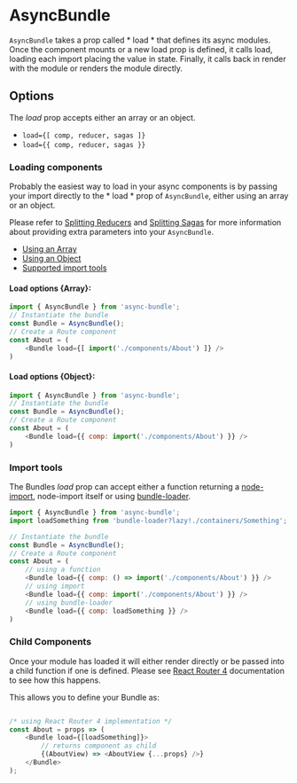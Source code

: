 # AsyncBundle

`AsyncBundle` takes a prop called * load * that defines its async modules. Once the component mounts or a new load prop is defined, it calls load, loading each import placing the value in state. Finally, it calls back in render with the module or renders the module directly.

## Options
The *load* prop accepts either an array or an object.

- `load={[ comp, reducer, sagas ]}`
- `load={{ comp, reducer, sagas }}`

### Loading components
Probably the easiest way to load in your async components is by passing your import directly to the * load * prop of `AsyncBundle`, either using an array or an object.

Please refer to [Splitting Reducers](redux.md) and [Splitting Sagas](sagas.md) for more information about providing extra parameters into your `AsyncBundle`.

- [Using an Array](#usingArray)
- [Using an Object](#usingObject)
- [Supported import tools](#importTools)

<a name="usingArray"></a>
#### Load options {Array}:


```js
import { AsyncBundle } from 'async-bundle';
// Instantiate the bundle
const Bundle = AsyncBundle();
// Create a Route component
const About = (
    <Bundle load={[ import('./components/About') ]} />
)
```
<a name="usingObject"></a>
#### Load options {Object}:
```js
import { AsyncBundle } from 'async-bundle';
// Instantiate the bundle
const Bundle = AsyncBundle();
// Create a Route component
const About = (
    <Bundle load={{ comp: import('./components/About') }} />
)
```
<a name="importTools"></a>
### Import tools
The Bundles *load* prop can accept either a function returning a [node-import](https://github.com/airbnb/babel-plugin-dynamic-import-node), node-import itself or using [bundle-loader](https://github.com/webpack-contrib/bundle-loader).
```js
import { AsyncBundle } from 'async-bundle';
import loadSomething from 'bundle-loader?lazy!./containers/Something';

// Instantiate the bundle
const Bundle = AsyncBundle();
// Create a Route component
const About = (
    // using a function
    <Bundle load={{ comp: () => import('./components/About') }} />
    // using import
    <Bundle load={{ comp: import('./components/About') }} />
    // using bundle-loader
    <Bundle load={{ comp: loadSomething }} />
)
```

### Child Components
Once your module has loaded it will either render directly or be passed into a child function if one is defined. Please see [React Router 4](https://reacttraining.com/react-router/web/guides/code-splitting) documentation to see how this happens.

This allows you to define your Bundle as:
```js

/* using React Router 4 implementation */
const About = props => (
    <Bundle load={[loadSomething]}>
        // returns component as child
        {(AboutView) => <AboutView {...props} />}
    </Bundle>
);
```
